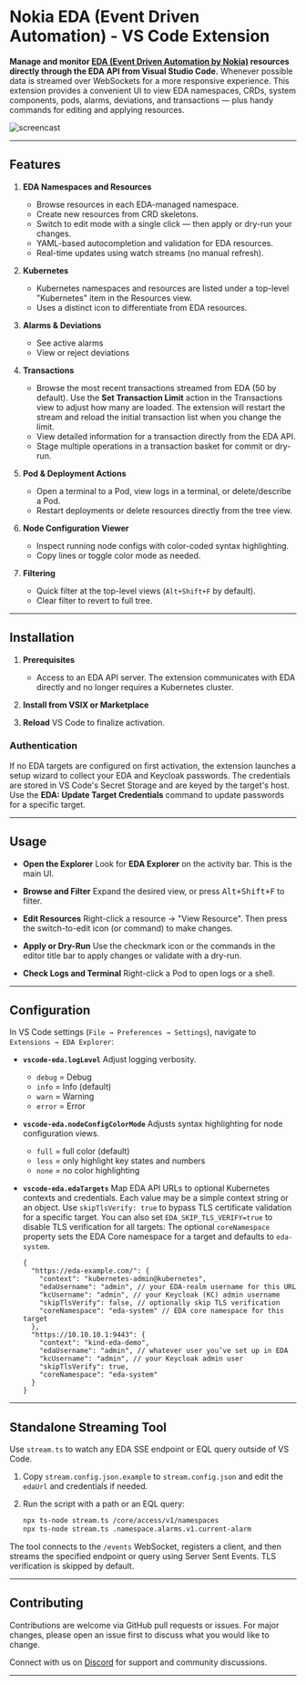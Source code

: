 # Nokia EDA (Event Driven Automation) - VS Code Extension

**Manage and monitor [EDA (Event Driven Automation by Nokia)](https://docs.eda.dev/) resources directly through the EDA API from Visual Studio Code.** Whenever possible data is streamed over WebSockets for a more responsive experience. This extension provides a convenient UI to view EDA namespaces, CRDs, system components, pods, alarms, deviations, and transactions — plus handy commands for editing and applying resources.

![screencast](https://raw.githubusercontent.com/eda-labs/vscode-eda/refs/heads/main/resources/eda-vscode.png)

---

## Features

1. **EDA Namespaces and Resources**
   - Browse resources in each EDA-managed namespace.
   - Create new resources from CRD skeletons.
   - Switch to edit mode with a single click — then apply or dry-run your changes.
   - YAML-based autocompletion and validation for EDA resources.
   - Real-time updates using watch streams (no manual refresh).
2. **Kubernetes**

   - Kubernetes namespaces and resources are listed under a top-level "Kubernetes" item in the Resources view.
   - Uses a distinct icon to differentiate from EDA resources.

3. **Alarms & Deviations**

   - See active alarms
   - View or reject deviations

4. **Transactions**

   - Browse the most recent transactions streamed from EDA (50 by default).
     Use the **Set Transaction Limit** action in the Transactions view to adjust
     how many are loaded. The extension will restart the stream and reload the
     initial transaction list when you change the limit.
   - View detailed information for a transaction directly from the EDA API.
   - Stage multiple operations in a transaction basket for commit or dry-run.

5. **Pod & Deployment Actions**

   - Open a terminal to a Pod, view logs in a terminal, or delete/describe a Pod.
   - Restart deployments or delete resources directly from the tree view.

6. **Node Configuration Viewer**

   - Inspect running node configs with color-coded syntax highlighting.
   - Copy lines or toggle color mode as needed.

7. **Filtering**
   - Quick filter at the top-level views (`Alt+Shift+F` by default).
   - Clear filter to revert to full tree.

---

## Installation

1. **Prerequisites**

   - Access to an EDA API server. The extension communicates with EDA directly and no longer requires a Kubernetes cluster.

2. **Install from VSIX or Marketplace**

3. **Reload** VS Code to finalize activation.

### Authentication

If no EDA targets are configured on first activation, the extension launches a setup wizard to collect your EDA and Keycloak passwords.
The credentials are stored in VS Code's Secret Storage and are keyed by the target's host. Use the **EDA: Update Target Credentials** command to update passwords for a specific target.

---

## Usage

- **Open the Explorer**
  Look for **EDA Explorer** on the activity bar. This is the main UI.

- **Browse and Filter**
  Expand the desired view, or press <kbd>Alt+Shift+F</kbd> to filter.

- **Edit Resources**
  Right-click a resource → "View Resource". Then press the switch-to-edit icon (or command) to make changes.

- **Apply or Dry-Run**
  Use the checkmark icon or the commands in the editor title bar to apply changes or validate with a dry-run.

- **Check Logs and Terminal**
  Right-click a Pod to open logs or a shell.

---

## Configuration

In VS Code settings (`File → Preferences → Settings`), navigate to `Extensions → EDA Explorer`:

- **`vscode-eda.logLevel`**
  Adjust logging verbosity.
  - `debug` = Debug
  - `info` = Info (default)
  - `warn` = Warning
  - `error` = Error
- **`vscode-eda.nodeConfigColorMode`**
  Adjusts syntax highlighting for node configuration views.
  - `full` = full color (default)
  - `less` = only highlight key states and numbers
  - `none` = no color highlighting
- **`vscode-eda.edaTargets`**
  Map EDA API URLs to optional Kubernetes contexts and credentials. Each value may be a simple context string or an object. Use `skipTlsVerify: true` to bypass TLS certificate validation for a specific target. You can also set `EDA_SKIP_TLS_VERIFY=true` to disable TLS verification for all targets:
  The optional `coreNamespace` property sets the EDA Core namespace for a target and defaults to `eda-system`.

  ```jsonc
  {
    "https://eda-example.com/": {
      "context": "kubernetes-admin@kubernetes",
      "edaUsername": "admin", // your EDA-realm username for this URL
      "kcUsername": "admin", // your Keycloak (KC) admin username
      "skipTlsVerify": false, // optionally skip TLS verification
      "coreNamespace": "eda-system" // EDA core namespace for this target
    },
    "https://10.10.10.1:9443": {
      "context": "kind-eda-demo",
      "edaUsername": "admin", // whatever user you’ve set up in EDA
      "kcUsername": "admin", // your Keycloak admin user
      "skipTlsVerify": true,
      "coreNamespace": "eda-system"
    }
  }
  ```

---

## Standalone Streaming Tool

Use `stream.ts` to watch any EDA SSE endpoint or EQL query outside of VS Code.

1. Copy `stream.config.json.example` to `stream.config.json` and edit the `edaUrl`
   and credentials if needed.
2. Run the script with a path or an EQL query:

   ```bash
   npx ts-node stream.ts /core/access/v1/namespaces
   npx ts-node stream.ts .namespace.alarms.v1.current-alarm
   ```

The tool connects to the `/events` WebSocket, registers a client, and then
streams the specified endpoint or query using Server Sent Events. TLS
verification is skipped by default.

---

## Contributing

Contributions are welcome via GitHub pull requests or issues. For major changes, please open an issue first to discuss what you would like to change.

Connect with us on [Discord](https://eda.dev/discord) for support and community discussions.

---
